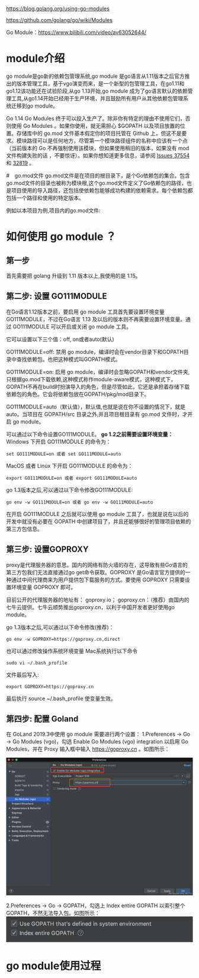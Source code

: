 <!--
 * @Author: your name
 * @Date: 2021-04-08 09:47:15
 * @LastEditTime: 2022-03-08 11:35:00
 * @LastEditors: Please set LastEditors
 * @Description: In User Settings Edit
 * @FilePath: /go_notes/docs/go modules.md
 * ＠reference : https://blog.csdn.net/qq_34021712/article/details/109146367
-->
https://blog.golang.org/using-go-modules

https://github.com/golang/go/wiki/Modules

Go Module：https://www.bilibili.com/video/av63052644/

# module介绍
go module是go新的依赖包管理系统,go module 是go语言从1.11版本之后官方推出的版本管理工具，基于vgo演变而来，是一个新型的包管理工具，在go1.11和go1.12该功能还在试验阶段,从go 1.13开始,go module 成为了go语言默认的依赖管理工具,从go1.14开始已经用于生产环境，并且鼓励所有用户从其他依赖包管理系统迁移到go module。

Go 1.14 Go Modules 终于可以投入生产了。除非你有特定的理由不使用它们，否则使用 Go Modules 。如果你使用，就无需担心 $GOPATH 以及项目放置的位置。存储库中的 go.mod 文件基本假定你的项目托管在 Github 上，但这不是要求。模块路径可以是任何地方，尽管第一个模块路径组件的名称中应该有一个点（当前版本的 Go 不再强制使用该模块，但如果使用稍旧的版本，如果没有 mod 文件构建失败的话 ，不要惊讶）。如果你想知道更多信息，请参阅 [Issues 37554](https://github.com/golang/go/issues/37554) 和 [32819](https://github.com/golang/go/issues/32819) 。

#　go.mod文件
go.mod文件是在项目的根目录下，是个Go依赖包的集合。包含go.mod文件的目录也被称为模块根,这个go.mod文件定义了Go依赖包的路径，也是项目使用的导入路径，还包括使依赖包能够成功构建的依赖需求。每个依赖包都包括一个路径和使用的特定版本。

例如以本项目为例,项目内的go.mod文件:


# 如何使用 go module ？

## 第一步
首先需要把 golang 升级到 1.11 版本以上,我使用的是 1.15。

## 第二步: 设置 GO111MODULE
在Go语言1.12版本之前，要启用 go module 工具首先要设置环境变量 GO111MODULE，不过在Go语言 1.13 及以后的版本则不再需要设置环境变量。通过 GO111MODULE 可以开启或关闭 go module 工具。

它可以设置以下三个值：off, on或者auto(默认)

GO111MODULE=off: 禁用 go module，编译时会在vendor目录下和GOPATH目录中查找依赖包。也把这种模式叫GOPATH模式。

GO111MODULE=on: 启用 go module，编译时会忽略GOPATH和vendor文件夹,只根据go.mod下载依赖,这种模式称作module-aware模式，这种模式下，GOPATH不再在build时扮演导入的角色，但是尽管如此，它还是承担着存储下载依赖包的角色。它会将依赖包放在GOPATH/pkg/mod目录下。

GO111MODULE=auto（默认值），默认值,也就是说在你不设置的情况下，就是auto。当项目在 GOPATH/src 目录之外,并且项目根目录有 go.mod 文件时，才开启 go module。

可以通过以下命令设置GO111MODULE。
<b>go 1.2之前需要设置环境变量：</b>
Windows 下开启 GO111MODULE 的命令为：
```
set GO111MODULE=on 或者 set GO111MODULE=auto
```

MacOS 或者 Linux 下开启 GO111MODULE 的命令为：
```
export GO111MODULE=on 或者 export GO111MODULE=auto
```
go 1.3版本之后,可以通过以下命令修改GO111MODULE:

```
go env -w GO111MODULE=on 或者 go env -w GO111MODULE=auto
```

在开启 GO111MODULE 之后就可以使用 go module 工具了，也就是说在以后的开发中就没有必要在 GOPATH 中创建项目了，并且还能够很好的管理项目依赖的第三方包信息。

## 第三步: 设置GOPROXY

proxy是代理服务器的意思。国内的网络有防火墙的存在，这导致有些Go语言的第三方包我们无法直接通过go get命令获取。GOPROXY 是Go语言官方提供的一种通过中间代理商来为用户提供包下载服务的方式。要使用 GOPROXY 只需要设置环境变量 GOPROXY 即可。

目前公开的代理服务器的地址有：
goproxy.io；
goproxy.cn：（推荐）由国内的七牛云提供。七牛云顺势推出goproxy.cn，以利于中国开发者更好使用go module。


go 1.3版本之后,可以通过以下命令修改(推荐)：

```
go env -w GOPROXY=https://goproxy.cn,direct
```

也可以通过修改操作系统环境变量
Mac系统执行以下命令

```
sudo vi ~/.bash_profile
```

文件最后写入:

```
export GOPROXY=https://goproxy.cn
```

最后执行 source ~/.bash_profile 使变量生效。

## 第四步: 配置 Goland

在 GoLand 2019.3中使用 go module 需要进行两个设置：
1.Preferences -> Go -> Go Modules (vgo)，勾选 Enable Go Modules (vgo) integration 以启用 Go Modules，并在 Proxy 输入框中输入 https://goproxy.cn 。如图所示：

![](./../assets/goland配置gomodules.png)

2.Preferences -> Go -> GOPATH，勾选上 Index entire GOPATH 以索引整个 GOPATH，不然无法导入包。如图所示：
![](../assets/use_gopath_in_goland.png)

# go module使用过程




# 